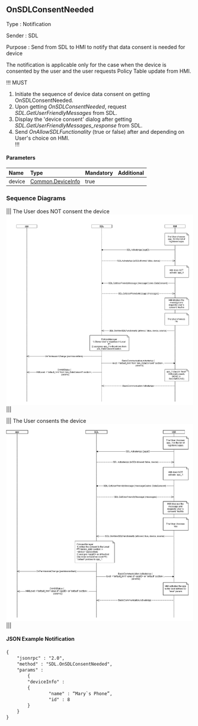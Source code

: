 ## OnSDLConsentNeeded
Type
: Notification

Sender
: SDL

Purpose
: Send from SDL to HMI to notify that data consent is needed for device

The notification is applicable only for the case when the device is consented by the user and the user requests Policy Table update from HMI.

!!! MUST   
1) Initiate the sequence of device data consent on getting OnSDLConsentNeeded.   
2) Upon getting _OnSDLConsentNeeded_, request _SDL.GetUserFriendlyMessages_ from SDL.   
3) Display the 'device consent' dialog after getting _SDL.GetUserFriendlyMessages_response_ from SDL.   
4) Send _OnAllowSDLFunctionality_ (true or false) after and depending on User's choice on HMI.   
!!!
 
#### Parameters

|Name|Type|Mandatory|Additional|
|:---|:---|:--------|:---------|
|device|[Common.DeviceInfo]|true||

[Common.DeviceInfo]: ../../common/structs/#deviceinfo

### Sequence Diagrams

|||
The User does NOT consent the device
![OnSDLConsentNeeded](./assets/User_does_not_consent_the_device1.png)
|||

|||
The User consents the device
![OnSDLConsentNeeded](./assets/User_consents_the_device2.png)
|||

#### JSON Example Notification
```
{
	"jsonrpc" : "2.0",
	"method" : "SDL.OnSDLConsentNeeded",
	"params" :  
		{
		"deviceInfo" : 
		{
				"name" : “Mary`s Phone”,
				"id" : 8
		}
	}
}
```
